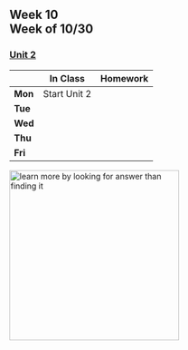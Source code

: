 ## Week 10 <br>Week of 10/30

### [Unit 2](/apcsp/curriculum/2)

  |       |In Class               |Homework   |
  |-------|---------              |---------  |
  |**Mon**|Start Unit 2 | |
  |**Tue**| | |
  |**Wed**| | |
  |**Thu**| | |
  |**Fri**| | |


<meta http-equiv="refresh" content="300"/>

<img src="https://pbs.twimg.com/media/Dqc1eRnXgAAAiR1.jpg" alt="learn more by looking for answer than finding it" height="300">

